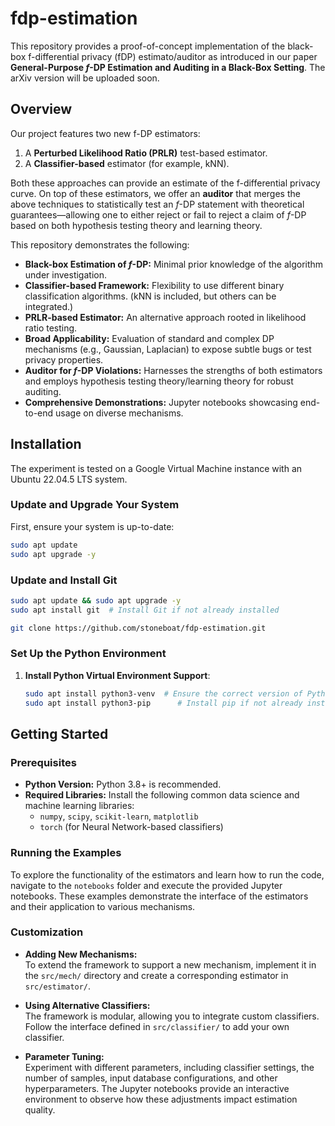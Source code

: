 # fdp-estimation

This repository provides a proof-of-concept implementation of the black-box f-differential privacy (fDP) estimato/auditor as introduced in our paper **General-Purpose $f$-DP Estimation and Auditing in a Black-Box Setting**. The arXiv version will be uploaded soon.

## Overview

Our project features two new f-DP estimators:

1. A **Perturbed Likelihood Ratio (PRLR)** test-based estimator.
2. A **Classifier-based** estimator (for example, kNN).

Both these approaches can provide an estimate of the f-differential privacy curve. On top of these estimators, we offer an **auditor** that merges the above techniques to statistically test an $f$-DP statement with theoretical guarantees—allowing one to either reject or fail to reject a claim of $f$-DP based on both hypothesis testing theory and learning theory.

This repository demonstrates the following:

- **Black-box Estimation of $f$-DP:** Minimal prior knowledge of the algorithm under investigation.
- **Classifier-based Framework:** Flexibility to use different binary classification algorithms. (kNN is included, but others can be integrated.)
- **PRLR-based Estimator:** An alternative approach rooted in likelihood ratio testing.
- **Broad Applicability:** Evaluation of standard and complex DP mechanisms (e.g., Gaussian, Laplacian) to expose subtle bugs or test privacy properties.
- **Auditor for $f$-DP Violations:** Harnesses the strengths of both estimators and employs hypothesis testing theory/learning theory for robust auditing.
- **Comprehensive Demonstrations:** Jupyter notebooks showcasing end-to-end usage on diverse mechanisms.

## Installation

The experiment is tested on a Google Virtual Machine instance with an Ubuntu 22.04.5 LTS system.

### Update and Upgrade Your System
First, ensure your system is up-to-date:

```bash
sudo apt update
sudo apt upgrade -y
```

### Update and Install Git
```bash
sudo apt update && sudo apt upgrade -y
sudo apt install git  # Install Git if not already installed

git clone https://github.com/stoneboat/fdp-estimation.git
```

### Set Up the Python Environment
1. **Install Python Virtual Environment Support**:
   ```bash
   sudo apt install python3-venv  # Ensure the correct version of Python
   sudo apt install python3-pip      # Install pip if not already installed
   ```
   
## Getting Started

### Prerequisites

- **Python Version:** Python 3.8+ is recommended.
- **Required Libraries:** Install the following common data science and machine learning libraries:
  - `numpy`, `scipy`, `scikit-learn`, `matplotlib`
  - `torch` (for Neural Network-based classifiers)

### Running the Examples

To explore the functionality of the estimators and learn how to run the code, navigate to the `notebooks` folder and execute the provided Jupyter notebooks. These examples demonstrate the interface of the estimators and their application to various mechanisms.

### Customization

- **Adding New Mechanisms:**  
  To extend the framework to support a new mechanism, implement it in the `src/mech/` directory and create a corresponding estimator in `src/estimator/`.

- **Using Alternative Classifiers:**  
  The framework is modular, allowing you to integrate custom classifiers. Follow the interface defined in `src/classifier/` to add your own classifier.

- **Parameter Tuning:**  
  Experiment with different parameters, including classifier settings, the number of samples, input database configurations, and other hyperparameters. The Jupyter notebooks provide an interactive environment to observe how these adjustments impact estimation quality.
